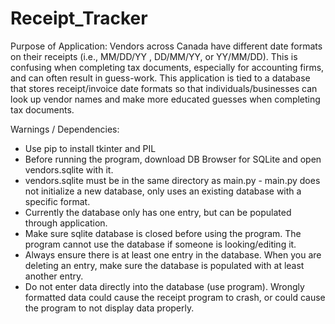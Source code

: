 # Receipt_Tracker
Purpose of Application: Vendors across Canada have different date formats on their receipts (i.e., MM/DD/YY , DD/MM/YY, or YY/MM/DD). This is confusing when completing tax documents, especially for accounting firms, and can often result in guess-work. This application is tied to a database that stores receipt/invoice date formats so that individuals/businesses can look up vendor names and make more educated guesses when completing tax documents.


Warnings / Dependencies:  
- Use pip to install tkinter and PIL
- Before running the program, download DB Browser for SQLite and open vendors.sqlite with it.
- vendors.sqlite must be in the same directory as main.py - main.py does not initialize a new database, only uses an existing database with a specific format.
- Currently the database only has one entry, but can be populated through application.
- Make sure sqlite database is closed before using the program. The program cannot use the database if someone is looking/editing it.
- Always ensure there is at least one entry in the database. When you are deleting an entry, make sure the database is populated with at least another entry.
- Do not enter data directly into the database (use program). Wrongly formatted data could cause the receipt program to crash, or could cause the program to not display data properly. 
